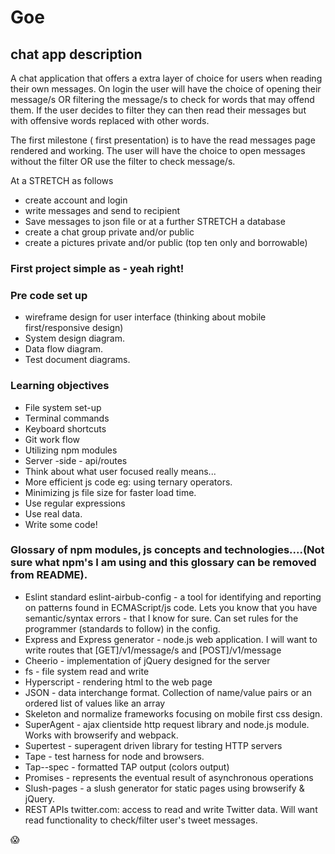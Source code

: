 # Goe

## chat app description

A chat application that offers a extra layer of choice for users when reading their own messages. On login the user will have the choice of opening their message/s OR filtering the message/s to check for words that may offend them. If the user decides to filter they can then read their messages but with offensive words replaced with other words.

The first milestone ( first presentation) is to have the read messages page rendered and working. The user will have the choice to open messages without the filter OR use the filter to check message/s.

At a STRETCH as follows

* create account and login
* write messages and send to recipient
* Save messages to json file or at a further STRETCH a database
* create a chat group private and/or public
* create a pictures private and/or public (top ten only and borrowable)

### First project simple as - yeah right!

### Pre code set up

* wireframe design for user interface (thinking about mobile first/responsive design)
* System design diagram.
* Data flow diagram.
* Test document diagrams.

### Learning objectives

* File system set-up
* Terminal commands
* Keyboard shortcuts
* Git work flow
* Utilizing npm modules
* Server -side - api/routes
* Think about what user focused really means...
* More efficient js code eg: using ternary operators.
* Minimizing js file size for faster load time.
* Use regular expressions
* Use real data.
* Write some code!

### Glossary of npm modules, js concepts and technologies....(Not sure what npm's I am using and this glossary can be removed from README).

* Eslint standard eslint-airbub-config - a tool for identifying and reporting on patterns found in
ECMAScript/js code. Lets you know that you have semantic/syntax errors - that I know for sure. Can set rules for the programmer (standards to follow) in the config.
* Express and Express generator - node.js web application. I will want to write routes that [GET]/v1/message/s and [POST]/v1/message
* Cheerio - implementation of jQuery designed for the server
* fs - file system read and write
* Hyperscript - rendering html to the web page
* JSON - data interchange format. Collection of name/value pairs or an ordered list of values like an array
* Skeleton and normalize frameworks focusing on mobile first css design.
* SuperAgent - ajax clientside http request library and node.js module. Works with browserify and webpack.
* Supertest - superagent driven library for testing HTTP servers
* Tape - test harness for node and browsers.
* Tap--spec - formatted TAP output (colors output)
* Promises - represents the eventual result of asynchronous operations
* Slush-pages - a slush generator for static pages using browserify & jQuery.
* REST APIs twitter.com: access to read and write Twitter data. Will want read functionality to check/filter user's tweet messages.

:scream:

